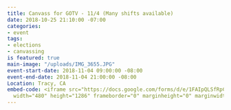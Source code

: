 ```yaml
---
title: Canvass for GOTV - 11/4 (Many shifts available)
date: 2018-10-25 21:10:00 -07:00
categories:
- event
tags:
- elections
- canvassing
is featured: true
main-image: "/uploads/IMG_3655.JPG"
event-start-date: 2018-11-04 09:00:00 -08:00
event-end-date: 2018-11-04 21:00:00 -08:00
Location: Tracy, CA
embed-code: <iframe src="https://docs.google.com/forms/d/e/1FAIpQLSfRpCQiXRmmM-fp57LYvnvOQSlfoedWDJLTBna5B14ovCAzyA/viewform?embedded=true"
  width="480" height="1286" frameborder="0" marginheight="0" marginwidth="0">Loading...</iframe>
---
```


